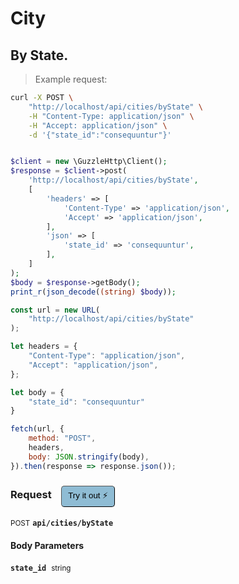 # City


## By State.




> Example request:

```bash
curl -X POST \
    "http://localhost/api/cities/byState" \
    -H "Content-Type: application/json" \
    -H "Accept: application/json" \
    -d '{"state_id":"consequuntur"}'

```

```php

$client = new \GuzzleHttp\Client();
$response = $client->post(
    'http://localhost/api/cities/byState',
    [
        'headers' => [
            'Content-Type' => 'application/json',
            'Accept' => 'application/json',
        ],
        'json' => [
            'state_id' => 'consequuntur',
        ],
    ]
);
$body = $response->getBody();
print_r(json_decode((string) $body));
```

```javascript
const url = new URL(
    "http://localhost/api/cities/byState"
);

let headers = {
    "Content-Type": "application/json",
    "Accept": "application/json",
};

let body = {
    "state_id": "consequuntur"
}

fetch(url, {
    method: "POST",
    headers,
    body: JSON.stringify(body),
}).then(response => response.json());
```


<div id="execution-results-POSTapi-cities-byState" hidden>
    <blockquote>Received response<span id="execution-response-status-POSTapi-cities-byState"></span>:</blockquote>
    <pre class="json"><code id="execution-response-content-POSTapi-cities-byState"></code></pre>
</div>
<div id="execution-error-POSTapi-cities-byState" hidden>
    <blockquote>Request failed with error:</blockquote>
    <pre><code id="execution-error-message-POSTapi-cities-byState"></code></pre>
</div>
<form id="form-POSTapi-cities-byState" data-method="POST" data-path="api/cities/byState" data-authed="0" data-hasfiles="0" data-headers='{"Content-Type":"application\/json","Accept":"application\/json"}' onsubmit="event.preventDefault(); executeTryOut('POSTapi-cities-byState', this);">
<h3>
    Request&nbsp;&nbsp;&nbsp;
        <button type="button" style="background-color: #8fbcd4; padding: 5px 10px; border-radius: 5px; border-width: thin;" id="btn-tryout-POSTapi-cities-byState" onclick="tryItOut('POSTapi-cities-byState');">Try it out ⚡</button>
    <button type="button" style="background-color: #c97a7e; padding: 5px 10px; border-radius: 5px; border-width: thin;" id="btn-canceltryout-POSTapi-cities-byState" onclick="cancelTryOut('POSTapi-cities-byState');" hidden>Cancel</button>&nbsp;&nbsp;
    <button type="submit" style="background-color: #6ac174; padding: 5px 10px; border-radius: 5px; border-width: thin;" id="btn-executetryout-POSTapi-cities-byState" hidden>Send Request 💥</button>
    </h3>
<p>
<small class="badge badge-black">POST</small>
 <b><code>api/cities/byState</code></b>
</p>
<h4 class="fancy-heading-panel"><b>Body Parameters</b></h4>
<p>
<b><code>state_id</code></b>&nbsp;&nbsp;<small>string</small>  &nbsp;
<input type="text" name="state_id" data-endpoint="POSTapi-cities-byState" data-component="body" required  hidden>
<br>
</p>

</form>



